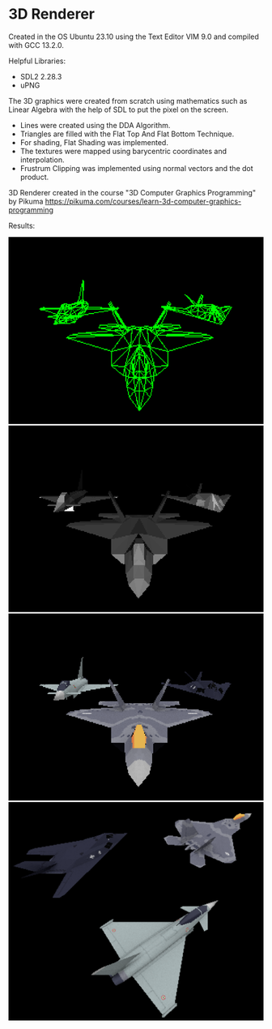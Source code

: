 # 3D Renderer

Created in the OS Ubuntu 23.10 using the Text Editor VIM 9.0 and compiled with GCC 13.2.0.

Helpful Libraries:
- SDL2 2.28.3
- uPNG

The 3D graphics were created from scratch using mathematics such as Linear Algebra with the help of SDL to put the pixel on the screen.
- Lines were created using the DDA Algorithm.
- Triangles are filled with the Flat Top And Flat Bottom Technique.
- For shading, Flat Shading was implemented.
- The textures were mapped using barycentric coordinates and interpolation.
- Frustrum Clipping was implemented using normal vectors and the dot product.

3D Renderer created in the course "3D Computer Graphics Programming" by Pikuma
https://pikuma.com/courses/learn-3d-computer-graphics-programming

Results:

![](images/Jets1.png)
![](images/Jets2.png)
![](images/Jets3.png)
![](images/Jets4.png)
